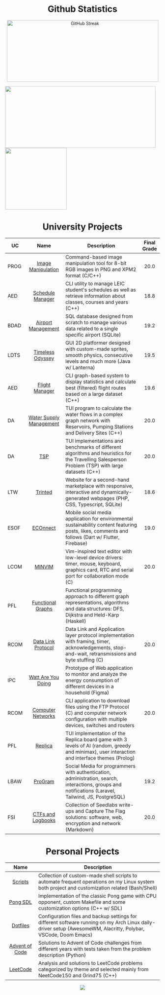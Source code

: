 <h1 align="center">Github Statistics</h1>

<p align="center">
  <img height=200 width=493 align="center" src="https://streak-stats.demolab.com?user=racoelhosilva&theme=github-dark-blue&border_radius=10&date_format=j%20M%5B%20Y%5D&hide_border=true&border=EBDBB2&card_width=500" alt="GitHub Streak" />
</p>
<a href="https://github.com/racoelhosilva"><img height=200 width=490 align="center" src="https://github-readme-stats.vercel.app/api?username=racoelhosilva&theme=github_dark&hide_border=true&border_color=EBDBB2&show_icons=true&border_radius=8&card_width=490" /></a>
<a href="https://github.com/racoelhosilva"><img height=200 width=auto align="center" src="https://github-readme-stats.vercel.app/api/top-langs/?username=racoelhosilva&theme=github_dark&show_icons=true&hide_border=true&size_weight=0.35&count_weight=0.45&langs_count=10&layout=compact&border_color=EBDBB2&card_width=320&border_radius=8&exclude_repo=PROG_imageManipulation,dotfiles&hide=cmake,lua,makefile,gherkin" /></a>

<!---<h1 align="center">Languages</h1>

<p align="center">
<img alt="" src="https://img.shields.io/badge/_-C-_?style=for-the-badge&logo=C&logoColor=%2300599C&labelColor=%23ffffff00&color=%2300599C">
<img alt="" src="https://img.shields.io/badge/_-C%2B%2B-_?style=for-the-badge&logo=c%2B%2B&logoColor=%2300599C&labelColor=%23ffffff00&color=%2300599C">
<img alt="" src="https://img.shields.io/badge/_-css-_?style=for-the-badge&logo=css3&logoColor=%231572B6&labelColor=%23ffffff00&color=%231572B6">
<img alt="" src="https://img.shields.io/badge/_-flutter-_?style=for-the-badge&logo=flutter&logoColor=%2302569B&labelColor=%23ffffff00&color=%2302569B">
<img alt="" src="https://img.shields.io/badge/_-HTML-_?style=for-the-badge&logo=html5&labelColor=%23ffffff00&color=%23E34F26">
<img alt="" src="https://img.shields.io/badge/_-Java-_?style=for-the-badge&logo=openjdk&logoColor=%235382a1&labelColor=%23ffffff00&color=%235382a1">
<img alt="" src="https://img.shields.io/badge/_-javascript-_?style=for-the-badge&logo=javascript&labelColor=%23ffffff00&color=%23F7DF1E">
<img alt="" src="https://img.shields.io/badge/_-php-_?style=for-the-badge&logo=php&labelColor=%23ffffff00&color=%23777BB4">
<img alt="" src="https://img.shields.io/badge/_-python-_?style=for-the-badge&logo=python&labelColor=%23ffffff00&color=%233776AB">
<img alt="" src="https://img.shields.io/badge/_-shell-_?style=for-the-badge&logo=gnu%20bash&labelColor=%23ffffff00&color=%234EAA25">
<img alt="" src="https://img.shields.io/badge/_-sqlite-_?style=for-the-badge&logo=sqlite&logoColor=%23003B57&labelColor=%23ffffff00&color=%23003B57">
</p>-->

<h1 align="center">University Projects</h1>

| UC   |                                         Name                                         | Description                                                                                                                                          | Final Grade |
| ---- | :----------------------------------------------------------------------------------: | ---------------------------------------------------------------------------------------------------------------------------------------------------- | :---------: |
| PROG |    [Image Manipulation](https://github.com/racoelhosilva/PROG_imageManipulation)     | Command-based image manipulation tool for 8-bit RGB images in PNG and XPM2 format (C/C++)                                                            |    20.0     |
| AED  |       [Schedule Manager](https://github.com/racoelhosilva/AED_scheduleManager)       | CLI utility to manage LEIC student's schedules as well as retrieve information about classes, courses and years (C++)                                |    18.8     |
| BDAD |    [Airport Management](https://github.com/racoelhosilva/BDAD_airportManagement)     | SQL database designed from scratch to manage various data related to a single specific airport (SQLite)                                              |    19.2     |
| LDTS |      [Timeless Odyssey](https://github.com/racoelhosilva/LDTS_timelessOdyssey)       | GUI 2D platformer designed with custom-made sprites, smooth physics, consecutive levels and much more (Java w/ Lanterna)                             |    19.5     |
| AED  |         [Flight Manager](https://github.com/racoelhosilva/AED_flightManager)         | CLI graph-based system to display statistics and calculate best (filtered) flight routes based on a large dataset (C++)                              |    19.6     |
| DA   | [Water Supply Management](https://github.com/racoelhosilva/DA_waterSupplyManagement) | TUI program to calculate the water flows in a complex graph network with Reservoirs, Pumping Stations and Delivery Sites (C++)                       |    20.0     |
| DA   |                    [TSP](https://github.com/racoelhosilva/DA_TSP)                    | TUI implementations and benchmarks of different algorithms and heuristics for the Travelling Salesperson Problem (TSP) with large datasets (C++)     |    20.0     |
| LTW  |               [Trinted](https://github.com/racoelhosilva/LTW_Trinted)                | Website for a second-hand marketplace with responsive, interactive and dynamically-generated webpages (PHP, CSS, Typescript, SQLite)                 |    18.6     |
| ESOF |              [ECOnnect](https://github.com/racoelhosilva/ESOF_ECOnnect)              | Mobile social media application for environmental sustainability content featuring posts, likes, comments and follows (Dart w/ Flutter, Firebase)    |    19.0     |
| LCOM |                [MINVIM](https://github.com/racoelhosilva/LCOM_minvim)                | Vim-inspired text editor with low-level device drivers: timer, mouse, keyboard, graphics card, RTC and serial port for collaboration mode (C)        |    20.0     |
| PFL  |           [Functional Graphs](https://github.com/racoelhosilva/PFL_graphs)           | Functional programming approach to different graph representations, algorithms and data structures: DFS, Dijkstra and Held-Karp (Haskell)            |             |
| RCOM |         [Data Link Protocol](https://github.com/racoelhosilva/RCOM_dataLink)         | Data Link and Application layer protocol implementation with framing, timer, acknowledgements, stop-and-wait, retransmissions and byte stuffing (C)  |    20.0     |
| IPC  |      [Watt Are You Doing](https://github.com/racoelhosilva/IPC_wattAreYouDoing)      | Prototype of Web application to monitor and analyze the energy consumption of different devices in a household (Figma)                               |             |
| RCOM |     [Computer Networks](https://github.com/racoelhosilva/RCOM_computerNetworks)      | CLI application to download files using the FTP Protocol (C) and computer network configuration with multiple devices, switches and routers          |    20.0     |
| PFL  |               [Replica](https://github.com/racoelhosilva/PFL_replica)                | TUI implementation of the Replica board game with 3 levels of AI (random, greedy and minimax), user interaction and interface themes (Prolog)        |             |
| LBAW |               [ProGram](https://github.com/racoelhosilva/LBAW_proGram)               | Social Media for programmers with authentication, administration, search, interactions, groups and notifications (Laravel, Tailwind, JS, PostgreSQL) |    19.2     |
| FSI  |      [CTFs and Logbooks](https://github.com/racoelhosilva/FSI_ctfsAndLogbooks)       | Collection of Seedlabs write-ups and Capture The Flag solutions: software, web, encryption and network (Markdown)                                    |    20.0     |

<h1 align="center">Personal Projects</h1>

|                              Name                               | Description                                                                                                                                                    |
| :-------------------------------------------------------------: | -------------------------------------------------------------------------------------------------------------------------------------------------------------- |
|       [Scripts](https://github.com/racoelhosilva/scripts)       | Collection of custom-made shell scripts to automate frequent operations on my Linux system both project and customization related (Bash/Shell)                 |
|      [Pong SDL](https://github.com/racoelhosilva/pongSDL)       | Implementation of the classic Pong game with CPU opponent, custom Makefile and some customization options (C++ w/ SDL)                                         |
|      [Dotfiles](https://github.com/racoelhosilva/dotfiles)      | Configuration files and backup settings for different software running on my Arch Linux daily-driver setup (AwesomeWM, Alacritty, Polybar, VSCode, Doom Emacs) |
| [Advent of Code](https://github.com/racoelhosilva/adventOfCode) | Solutions to Advent of Code challenges from different years with tests taken from the problem description (Python)                                             |
|      [LeetCode](https://github.com/racoelhosilva/leetCode)      | Analysis and solutions to LeetCode problems categorized by theme and selected mainly from NeetCode150 and Grind75 (C++)                                        |

<p align="center">
  <img src="https://komarev.com/ghpvc/?username=racoelhosilva&color=blue&style=pixel"/>
</p>
